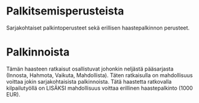 Palkitsemisperusteista
======================

Sarjakohtaiset palkintoperusteet sekä erillisen haastepalkinnon perusteet.


Palkinnoista
============

Tämän haasteen ratkaisut osallistuvat johonkin neljästä pääsarjasta (Innosta, Hahmota, Vaikuta, Mahdollista).
Täten ratkaisulla on mahdollisuus voittaa jokin sarjakohtaisista palkinnoista. Tätä haastetta ratkovalla
kilpailutyöllä on LISÄKSI mahdollisuus voittaa erillinen haastepalkinto (1000 EUR).
